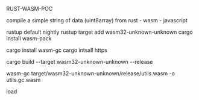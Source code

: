 RUST-WASM-POC

compile a simple string of data (uint8array) from rust - wasm - javascript 



rustup default nightly
rustup target add wasm32-unknown-unknown
cargo install wasm-pack

cargo install wasm-gc 
cargo intsall https

cargo build --target wasm32-unknown-unknown --release 

wasm-gc target/wasm32-unknown-unknown/release/utils.wasm -o utils.gc.wasm

load

